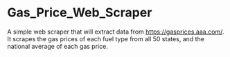 # Gas_Price_Web_Scraper
A simple web scraper that will extract data from https://gasprices.aaa.com/. It scrapes the gas prices of each fuel type from all 50 states, and the national average of each gas price. 
